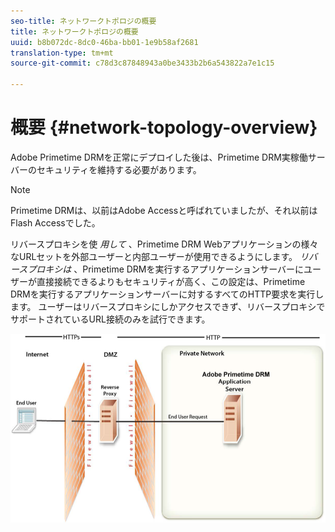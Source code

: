 ```yaml
---
seo-title: ネットワークトポロジの概要
title: ネットワークトポロジの概要
uuid: b8b072dc-8dc0-46ba-bb01-1e9b58af2681
translation-type: tm+mt
source-git-commit: c78d3c87848943a0be3433b2b6a543822a7e1c15

---
```



# 概要 {#network-topology-overview}

Adobe Primetime DRMを正常にデプロイした後は、Primetime DRM実稼働サーバーのセキュリティを維持する必要があります。

>[!NOTE]
>
>Primetime DRMは、以前はAdobe Accessと呼ばれていましたが、それ以前はFlash Accessでした。

リバースプロキシを使 *用して* 、Primetime DRM Webアプリケーションの様々なURLセットを外部ユーザーと内部ユーザーが使用できるようにします。 *リバースプロキシは* 、Primetime DRMを実行するアプリケーションサーバーにユーザーが直接接続できるよりもセキュリティが高く、この設定は、Primetime DRMを実行するアプリケーションサーバーに対するすべてのHTTP要求を実行します。 ユーザーはリバースプロキシにしかアクセスできず、リバースプロキシでサポートされているURL接続のみを試行できます。

<!--<a id="fig_8083A8C794B646CD87985EC891B60663"></a>-->

![](assets/AdobeAccess_4_SecureDeployment.png)